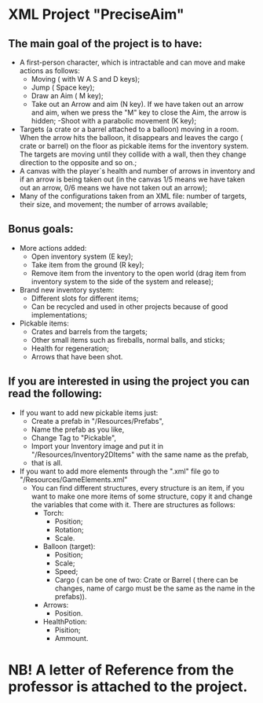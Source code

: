# XML Project "PreciseAim"

## The main goal of the project is to have:
  - A first-person character, which is intractable and can move and make actions as follows:
      - Moving ( with W A S and D keys);
      - Jump ( Space key);
      - Draw an Aim ( M key);
      - Take out an Arrow and aim (N key). If we have taken out an arrow and aim, when we press the "M" key to close the Aim, the arrow is hidden;
      -Shoot with a parabolic movement (K key);
  - Targets (a crate or a barrel attached to a balloon) moving in a room. When the arrow hits the balloon, it disappears and leaves the cargo ( crate or barrel) on the floor as pickable items for the inventory system. The targets are moving until they collide with a wall, then they change direction to the opposite and so on.;
  - A canvas with the player`s health and number of arrows in inventory and if an arrow is being taken out (in the canvas 1/5 means we have taken out an arrow, 0/6 means we have not taken out an arrow);
  - Many of the configurations taken from an XML file: number of targets,  their size, and movement; the number of arrows available;
## Bonus goals:
  - More actions added:
    - Open inventory system (E key);
    - Take item from the ground (R key);
    - Remove item from the inventory to the open world (drag item from inventory system to the side of the system and release);
  - Brand new inventory system:
      - Different slots for different items;
      - Can be recycled and used in other projects because of good implementations;
  - Pickable items:
    - Crates and barrels from the targets;
    - Other small items such as fireballs, normal balls, and sticks;
    - Health for regeneration;
    - Arrows that have been shot.
## If you are interested in using the project you can read the following:
   - If you want to add new pickable items just:
     - Create a prefab in "/Resources/Prefabs",
     - Name the prefab as you like, 
     - Change Tag to "Pickable",
     - Import your Inventory image and put it in "/Resources/Inventory2DItems" with the same name as the prefab,
     - that is all.
   - If you want to add more elements through the ".xml" file go to "/Resources/GameElements.xml"
     - You can find different structures, every structure is an item, if you want to make one more items of some structure,
      copy it and change the variables that come with it. There are structures as follows:
       - Torch:
         - Position;
         - Rotation;
         - Scale.
       - Balloon (target):
         - Position;
         - Scale;
         - Speed;
         - Cargo ( can be one of two: Crate or Barrel ( there can be changes, name of cargo must be the same as the name in the prefabs)).
       - Arrows:
         - Position.
       - HealthPotion:
         - Pisition;
         - Ammount.
 # NB! A letter of Reference from the professor is attached to the project.    

